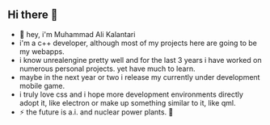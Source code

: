 ## Hi there 👋

-  💬 hey, i'm Muhammad Ali Kalantari
-  i'm a c++ developer, although most of my projects here are going to be my webapps.
-  i know unrealengine pretty well and for the last 3 years i have worked on numerous personal projects. yet have much to learn.
-  maybe in the next year or two i release my currently under development mobile game.
-  i truly love css and i hope more development environments directly adopt it, like electron or make up something similar to it, like qml.
-  ⚡ the future is a.i. and nuclear power plants. 🌱
